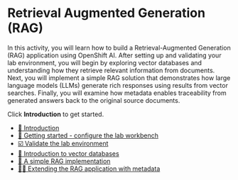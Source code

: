 # Retrieval Augmented Generation (RAG)

In this activity, you will learn how to build a Retrieval-Augmented Generation (RAG) application using OpenShift AI. After setting up and validating your lab environment, you will begin by exploring vector databases and understanding how they retrieve relevant information from documents. Next, you will implement a simple RAG solution that demonstrates how large language models (LLMs) generate rich responses using results from vector searches. Finally, you will examine how metadata enables traceability from generated answers back to the original source documents.

Click **Introduction** to get started.

  * [🔭 Introduction](2-rag/0-intro.md)
  * [🌌 Getting started - configure the lab workbench](2-rag/1-getting-started.md)
  * [☑️ Validate the lab environment](2-rag/2-validate-environment.md)
  * [📄 Introduction to vector databases](2-rag/3-vector-databases.md)
  * [🤘 A simple RAG implementation](2-rag/4-simple-rag.md)
  * [👷‍♂️ Extending the RAG application with metadata](2-rag/5-extended-rag.md)